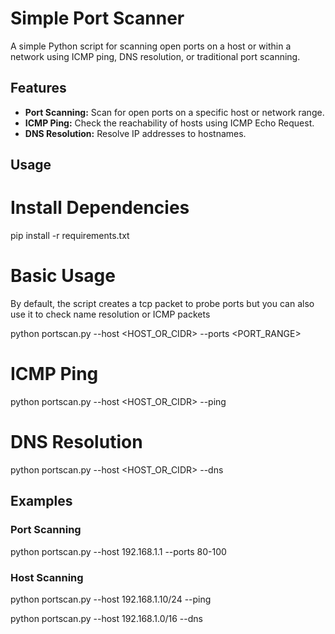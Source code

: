 # Simple Port Scanner

A simple Python script for scanning open ports on a host or within a network using ICMP ping, DNS resolution, or traditional port scanning.

## Features

- **Port Scanning:** Scan for open ports on a specific host or network range.
- **ICMP Ping:** Check the reachability of hosts using ICMP Echo Request.
- **DNS Resolution:** Resolve IP addresses to hostnames.

## Usage

# Install Dependencies
pip install -r requirements.txt

# Basic Usage
By default, the script creates a tcp packet to probe ports but you can also use it to check name resolution or ICMP packets

python portscan.py --host <HOST_OR_CIDR> --ports <PORT_RANGE>

  # ICMP Ping
  python portscan.py --host <HOST_OR_CIDR> --ping
  # DNS Resolution
  python portscan.py --host <HOST_OR_CIDR> --dns

## Examples
### Port Scanning
python portscan.py --host 192.168.1.1 --ports 80-100

### Host Scanning
python portscan.py --host 192.168.1.10/24 --ping

python portscan.py --host 192.168.1.0/16 --dns
